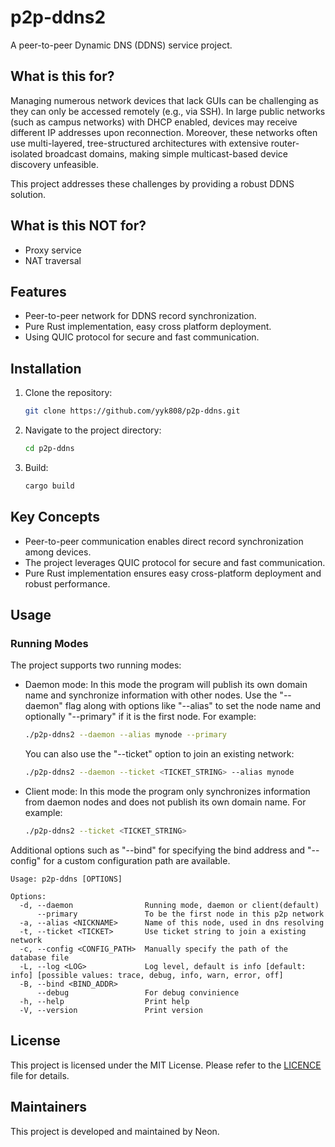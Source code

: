 # p2p-ddns2

A peer-to-peer Dynamic DNS (DDNS) service project.

## What is this for?
Managing numerous network devices that lack GUIs can be challenging as they can only be accessed remotely (e.g., via SSH). In large public networks (such as campus networks) with DHCP enabled, devices may receive different IP addresses upon reconnection. Moreover, these networks often use multi-layered, tree-structured architectures with extensive router-isolated broadcast domains, making simple multicast-based device discovery unfeasible.

This project addresses these challenges by providing a robust DDNS solution.

## What is this NOT for?
- Proxy service
- NAT traversal

## Features
- Peer-to-peer network for DDNS record synchronization.
- Pure Rust implementation, easy cross platform deployment.
- Using QUIC protocol for secure and fast communication.

## Installation
1. Clone the repository:
   ```bash
   git clone https://github.com/yyk808/p2p-ddns.git
   ```
2. Navigate to the project directory:
   ```bash
   cd p2p-ddns
   ```
3. Build:
   ```bash
   cargo build
   ```

## Key Concepts
- Peer-to-peer communication enables direct record synchronization among devices.
- The project leverages QUIC protocol for secure and fast communication.
- Pure Rust implementation ensures easy cross-platform deployment and robust performance.

## Usage
### Running Modes
The project supports two running modes:
- Daemon mode: In this mode the program will publish its own domain name and synchronize information with other nodes. Use the "--daemon" flag along with options like "--alias" to set the node name and optionally "--primary" if it is the first node. For example:
   ```bash
   ./p2p-ddns2 --daemon --alias mynode --primary
   ```
   You can also use the "--ticket" option to join an existing network:
   ```bash
   ./p2p-ddns2 --daemon --ticket <TICKET_STRING> --alias mynode
   ```
- Client mode: In this mode the program only synchronizes information from daemon nodes and does not publish its own domain name. For example:
   ```bash
   ./p2p-ddns2 --ticket <TICKET_STRING>
   ```

Additional options such as "--bind" for specifying the bind address and "--config" for a custom configuration path are available.

```log
Usage: p2p-ddns [OPTIONS]

Options:
  -d, --daemon                Running mode, daemon or client(default)
      --primary               To be the first node in this p2p network
  -a, --alias <NICKNAME>      Name of this node, used in dns resolving
  -t, --ticket <TICKET>       Use ticket string to join a existing network
  -c, --config <CONFIG_PATH>  Manually specify the path of the database file
  -L, --log <LOG>             Log level, default is info [default: info] [possible values: trace, debug, info, warn, error, off]
  -B, --bind <BIND_ADDR>
      --debug                 For debug convinience
  -h, --help                  Print help
  -V, --version               Print version
```

## License
This project is licensed under the MIT License. Please refer to the [LICENCE](LICENCE) file for details.

## Maintainers
This project is developed and maintained by Neon.
